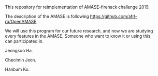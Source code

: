 This repository for reimplementation of AMASE-firehack challenge 2019.

The description of the AMASE is following <https://github.com/afrl-rq/OpenAMASE>



We will use this program for our future research, and now we are studying every features in the AMASE. Someone who want to know it or using this, can participated in.



Jeongsoo Ha.

Cheolmin Jeon.

Hanbum Ko.